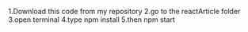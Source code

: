 1.Download this code from my repository 
2.go to the reactArticle folder 
3.open terminal 
4.type npm install
5.then npm start
